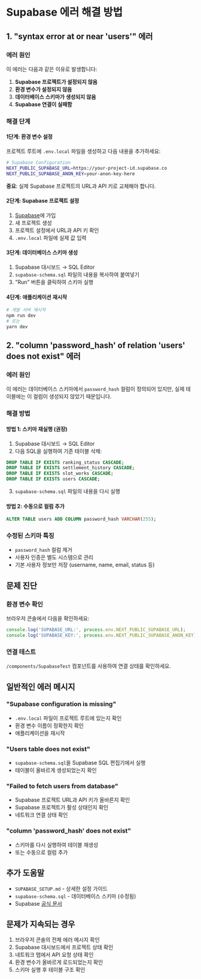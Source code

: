 # Supabase 에러 해결 방법

## 1. "syntax error at or near 'users'" 에러

### 에러 원인
이 에러는 다음과 같은 이유로 발생합니다:

1. **Supabase 프로젝트가 설정되지 않음**
2. **환경 변수가 설정되지 않음**
3. **데이터베이스 스키마가 생성되지 않음**
4. **Supabase 연결이 실패함**

### 해결 단계

#### 1단계: 환경 변수 설정
프로젝트 루트에 `.env.local` 파일을 생성하고 다음 내용을 추가하세요:

```bash
# Supabase Configuration
NEXT_PUBLIC_SUPABASE_URL=https://your-project-id.supabase.co
NEXT_PUBLIC_SUPABASE_ANON_KEY=your-anon-key-here
```

**중요**: 실제 Supabase 프로젝트의 URL과 API 키로 교체해야 합니다.

#### 2단계: Supabase 프로젝트 설정
1. [Supabase](https://supabase.com)에 가입
2. 새 프로젝트 생성
3. 프로젝트 설정에서 URL과 API 키 확인
4. `.env.local` 파일에 실제 값 입력

#### 3단계: 데이터베이스 스키마 생성
1. Supabase 대시보드 → SQL Editor
2. `supabase-schema.sql` 파일의 내용을 복사하여 붙여넣기
3. "Run" 버튼을 클릭하여 스키마 실행

#### 4단계: 애플리케이션 재시작
```bash
# 개발 서버 재시작
npm run dev
# 또는
yarn dev
```

## 2. "column 'password_hash' of relation 'users' does not exist" 에러

### 에러 원인
이 에러는 데이터베이스 스키마에서 `password_hash` 컬럼이 정의되어 있지만, 실제 테이블에는 이 컬럼이 생성되지 않았기 때문입니다.

### 해결 방법

#### 방법 1: 스키마 재실행 (권장)
1. Supabase 대시보드 → SQL Editor
2. 다음 SQL을 실행하여 기존 테이블 삭제:
```sql
DROP TABLE IF EXISTS ranking_status CASCADE;
DROP TABLE IF EXISTS settlement_history CASCADE;
DROP TABLE IF EXISTS slot_works CASCADE;
DROP TABLE IF EXISTS users CASCADE;
```
3. `supabase-schema.sql` 파일의 내용을 다시 실행

#### 방법 2: 수동으로 컬럼 추가
```sql
ALTER TABLE users ADD COLUMN password_hash VARCHAR(255);
```

### 수정된 스키마 특징
- `password_hash` 컬럼 제거
- 사용자 인증은 별도 시스템으로 관리
- 기본 사용자 정보만 저장 (username, name, email, status 등)

## 문제 진단

### 환경 변수 확인
브라우저 콘솔에서 다음을 확인하세요:

```javascript
console.log('SUPABASE_URL:', process.env.NEXT_PUBLIC_SUPABASE_URL);
console.log('SUPABASE_KEY:', process.env.NEXT_PUBLIC_SUPABASE_ANON_KEY);
```

### 연결 테스트
`/components/SupabaseTest` 컴포넌트를 사용하여 연결 상태를 확인하세요.

## 일반적인 에러 메시지

### "Supabase configuration is missing"
- `.env.local` 파일이 프로젝트 루트에 있는지 확인
- 환경 변수 이름이 정확한지 확인
- 애플리케이션을 재시작

### "Users table does not exist"
- `supabase-schema.sql`을 Supabase SQL 편집기에서 실행
- 테이블이 올바르게 생성되었는지 확인

### "Failed to fetch users from database"
- Supabase 프로젝트 URL과 API 키가 올바른지 확인
- Supabase 프로젝트가 활성 상태인지 확인
- 네트워크 연결 상태 확인

### "column 'password_hash' does not exist"
- 스키마를 다시 실행하여 테이블 재생성
- 또는 수동으로 컬럼 추가

## 추가 도움말

- `SUPABASE_SETUP.md` - 상세한 설정 가이드
- `supabase-schema.sql` - 데이터베이스 스키마 (수정됨)
- Supabase [공식 문서](https://supabase.com/docs)

## 문제가 지속되는 경우

1. 브라우저 콘솔의 전체 에러 메시지 확인
2. Supabase 대시보드에서 프로젝트 상태 확인
3. 네트워크 탭에서 API 요청 상태 확인
4. 환경 변수가 올바르게 로드되었는지 확인
5. 스키마 실행 후 테이블 구조 확인
